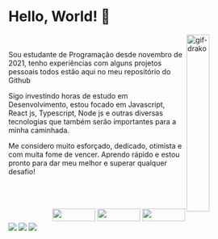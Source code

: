 # Hello, World! 👋

<div>
  <img align="right" width="30%" alt="gif-drako" display="block" src="https://cdn.discordapp.com/attachments/748549245115826336/990991878004572290/picasion.com_7502d8134d39a13dc92bd8e847a0e32d.gif">

<br/>  
  <p>Sou estudante de Programação desde novembro de 2021, tenho experiências com alguns projetos pessoais todos estão aqui no meu repositório do Github

Sigo investindo horas de estudo em Desenvolvimento, estou focado em Javascript, React js, Typescript, Node js e outras diversas tecnologias que também serão importantes para a minha caminhada.

Me considero muito esforçado, dedicado, otimista e com muita fome de vencer. Aprendo rápido e estou pronto para dar meu melhor e superar qualquer desafio!</p>
  
<br/>
<br/>
<br/>

  <div align="right"> 
    <img src="https://img.shields.io/badge/JavaScript-323330?style=for-the-badge&logo=javascript&logoColor=F7DF1E" width="85" height="25" />
    <img src="https://img.shields.io/badge/TypeScript-007ACC?style=for-the-badge&logo=typescript&logoColor=white" width="85" height="25" />
    <img src="https://img.shields.io/badge/React-20232A?style=for-the-badge&logo=react&logoColor=61DAFB"  width="85" height="25" />
  </div>
  
  <div align="left">
  <a href="mailto:kauaoliveira.dev@gmail.com"><img src="https://img.shields.io/badge/-Gmail-%23333?style=for-the-badge&logo=gmail&logoColor=white"></a>
  <a href="https://www.linkedin.com/in/kauã-de-oliveira-lopes-7465a9221/" target="_blank"><img src="https://img.shields.io/badge/-LinkedIn-%230077B5?style=for-the-badge&logo=linkedin&logoColor=white"></a> 
  <a href="https://contate.me/kauadeoliveira" target="_blank"> <img src="https://img.shields.io/badge/WhatsApp-25D366?style=for-the-badge&logo=whatsapp&logoColor=white"></a>
  <div>

</div
  

  



